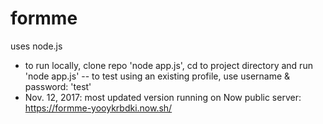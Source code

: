# formme

uses node.js

* to run locally, clone repo 'node app.js', cd to project directory and run 'node app.js' -- to test using an existing profile, use username & password: 'test'
* Nov. 12, 2017: most updated version running on Now public server: https://formme-yooykrbdki.now.sh/
